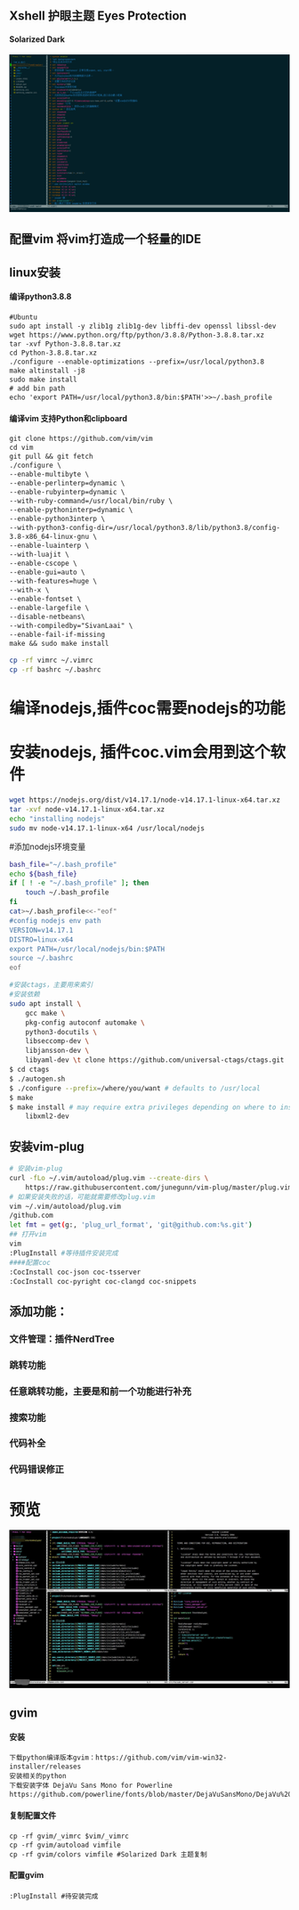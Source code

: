 ## Xshell 护眼主题 Eyes Protection
#### Solarized Dark
![Image text](img/Solarized.png)
## 配置vim 将vim打造成一个轻量的IDE
## linux安装
#### 编译python3.8.8
```
#Ubuntu
sudo apt install -y zlib1g zlib1g-dev libffi-dev openssl libssl-dev
wget https://www.python.org/ftp/python/3.8.8/Python-3.8.8.tar.xz
tar -xvf Python-3.8.8.tar.xz
cd Python-3.8.8.tar.xz
./configure --enable-optimizations --prefix=/usr/local/python3.8
make altinstall -j8
sudo make install
# add bin path
echo 'export PATH=/usr/local/python3.8/bin:$PATH'>>~/.bash_profile
```
#### 编译vim 支持Python和clipboard
```
git clone https://github.com/vim/vim
cd vim
git pull && git fetch
./configure \
--enable-multibyte \
--enable-perlinterp=dynamic \
--enable-rubyinterp=dynamic \
--with-ruby-command=/usr/local/bin/ruby \
--enable-pythoninterp=dynamic \
--enable-python3interp \
--with-python3-config-dir=/usr/local/python3.8/lib/python3.8/config-3.8-x86_64-linux-gnu \
--enable-luainterp \
--with-luajit \
--enable-cscope \
--enable-gui=auto \
--with-features=huge \
--with-x \
--enable-fontset \
--enable-largefile \
--disable-netbeans\
--with-compiledby="SivanLaai" \
--enable-fail-if-missing
make && sudo make install
```
```bash
cp -rf vimrc ~/.vimrc
cp -rf bashrc ~/.bashrc
```
# 编译nodejs,插件coc需要nodejs的功能
# 安装nodejs, 插件coc.vim会用到这个软件
```bash
wget https://nodejs.org/dist/v14.17.1/node-v14.17.1-linux-x64.tar.xz
tar -xvf node-v14.17.1-linux-x64.tar.xz
echo "installing nodejs"
sudo mv node-v14.17.1-linux-x64 /usr/local/nodejs 
```
#添加nodejs环境变量
```bash
bash_file="~/.bash_profile"
echo ${bash_file}
if [ ! -e "~/.bash_profile" ]; then
    touch ~/.bash_profile
fi 
cat>~/.bash_profile<<-"eof"
#config nodejs env path
VERSION=v14.17.1
DISTRO=linux-x64
export PATH=/usr/local/nodejs/bin:$PATH
source ~/.bashrc
eof
```
```bash
#安装ctags，主要用来索引
#安装依赖
sudo apt install \
    gcc make \
    pkg-config autoconf automake \
    python3-docutils \
    libseccomp-dev \
    libjansson-dev \
    libyaml-dev \t clone https://github.com/universal-ctags/ctags.git
$ cd ctags
$ ./autogen.sh
$ ./configure --prefix=/where/you/want # defaults to /usr/local
$ make
$ make install # may require extra privileges depending on where to install
    libxml2-dev
```
## 安装vim-plug
```bash
# 安装vim-plug
curl -fLo ~/.vim/autoload/plug.vim --create-dirs \
    https://raw.githubusercontent.com/junegunn/vim-plug/master/plug.vim
# 如果安装失败的话，可能就需要修改plug.vim
vim ~/.vim/autoload/plug.vim
/github.com
let fmt = get(g:, 'plug_url_format', 'git@github.com:%s.git')
## 打开vim
vim
:PlugInstall #等待插件安装完成
####配置coc
:CocInstall coc-json coc-tsserver
:CocInstall coc-pyright coc-clangd coc-snippets
```
## 添加功能：
### 文件管理：插件NerdTree
### 跳转功能
### 任意跳转功能，主要是和前一个功能进行补充
### 搜索功能
### 代码补全
### 代码错误修正
# 预览
![Image text](img/preview.jpg)
## gvim
#### 安装
```
下载python编译版本gvim：https://github.com/vim/vim-win32-installer/releases
安装相关的python
下载安装字体 DejaVu Sans Mono for Powerline
https://github.com/powerline/fonts/blob/master/DejaVuSansMono/DejaVu%20Sans%20Mono%20for%20Powerline.ttf
```
#### 复制配置文件
```
cp -rf gvim/_vimrc $vim/_vimrc
cp -rf gvim/autoload vimfile
cp -rf gvim/colors vimfile #Solarized Dark 主题复制
```
#### 配置gvim
```
:PlugInstall #待安装完成
```
